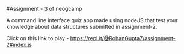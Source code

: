 #Assignment - 3 of neogcamp

A command line interface quiz app made using nodeJS that test your knowledge about data structures submitted in assignment-2.

Click on this link to play - https://repl.it/@RohanGupta7/assignment-2#index.js
